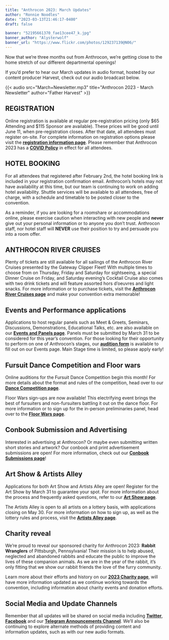 ```yaml
---
title: "Anthrocon 2023: March Updates"
author: "Ronnie Noodles"
date: "2023-03-13T21:46:17-0400"
draft: false

banner: "52195661370_fae13cee47_k.jpg"
banner_author: "Alysterwolf"
banner_url: "https://www.flickr.com/photos/129237139@N06/"
---
```


Now that we’re three months out from Anthrocon, we’re getting close to the home stretch of our different departmental openings!

If you’d prefer to hear our March updates in audio format, hosted by our content producer Harvest, check out our audio broadcast below.

{{< audio src="March+Newsletter.mp3" title="Anthrocon 2023 - March Newsletter" author="Father Harvest" >}}

## REGISTRATION

Online registration is available at regular pre-registration pricing (only $65 Attending and $115 Sponsor are available). These prices will be good until June 11, when pre-registration closes. After that date, all attendees must register on-site. For complete information on registration options please visit the [**registration information page**](https://www.anthrocon.org/registration). Please remember that Anthrocon 2023 has a [**COVID Policy**](https://www.anthrocon.org/covid-policy-2023) in effect for all attendees.

## HOTEL BOOKING

For all attendees that registered after February 2nd, the hotel booking link is included in your registration confirmation email. Anthrocon’s hotels may not have availability at this time, but our team is continuing to work on adding hotel availability. Shuttle services will be available to all attendees, free of charge, with a schedule and timetable to be posted closer to the convention.

As a reminder, if you are looking for a roomshare or accommodations online, please exercise caution when interacting with new people and **never** give out your personal information or to anyone you don’t trust. Anthrocon staff, nor hotel staff will **NEVER** use their position to try and persuade you into a room offer.

## ANTHROCON RIVER CRUISES

Plenty of tickets are still available for all sailings of the Anthrocon River Cruises presented by the Gateway Clipper Fleet! With multiple times to choose from on Thursday, Friday and Saturday for sightseeing, a special Dinner Cruise on Friday, and Saturday evening’s Cocktail Cruise also comes with two drink tickets and will feature assorted hors d’oeuvres and light snacks. For more information or to purchase tickets, visit the [**Anthrocon River Cruises page**](https://www.anthrocon.org/anthrocon-river-cruises) and make your convention extra memorable!

## Events and Performance applications

Applications to host regular panels such as Meet &amp; Greets, Seminars, Discussions, Demonstrations, Educational Talks, etc. are also available on our [**Events and Panels page**](https://www.anthrocon.org/events-panels). Panels must be submitted by March 31 to be considered for this year’s convention. For those looking for their opportunity to perform on one of Anthrocon’s stages, our [**audition form**](https://www.anthrocon.org/stage-performances) is available to fill out on our Events page. Main Stage time is limited, so please apply early!

## Fursuit Dance Competition and Floor wars

Online auditions for the Fursuit Dance Competition begin this month! For more details about the format and rules of the competition, head over to our [**Dance Competition page**](/dance-competition).

Floor Wars sign-ups are now available! This electrifying event brings the best of fursuiters and non-fursuiters battling it out on the dance floor. For more information or to sign up for the in-person preliminaries panel, head over to the [**Floor Wars page**](/floor-wars).

## Conbook Submission and Advertising

Interested in advertising at Anthrocon? Or maybe even submitting written short stories and artwork? Our conbook and print advertisement submissions are open! For more information, check out our [**Conbook Submissions page**](/conbook-submissions-2023)!

## Art Show &amp; Artists Alley

Applications for both Art Show and Artists Alley are open! Register for the Art Show by March 31 to guarantee your spot. For more information about the process and frequently asked questions, refer to our [**Art Show page**](https://www.anthrocon.org/artshow).

The Artists Alley is open to all artists on a lottery basis, with applications closing on May 30. For more information on how to sign up, as well as the lottery rules and process, visit the [**Artists Alley page**](https://www.anthrocon.org/alley).

## Charity reveal

We’re proud to reveal our sponsored charity for Anthrocon 2023: **Rabbit Wranglers** of Pittsburgh, Pennsylvania! Their mission is to help abused, neglected and abandoned rabbits and educate the public to improve the lives of these companion animals. As we are in the year of the rabbit, it’s only fitting that we show our rabbit friends the love of the furry community.

Learn more about their efforts and history on our [**2023 Charity page**](/charity), will have more information updated as we continue working towards the convention, including information about charity events and donation efforts.

## Social Media and Update Channels

Remember that all updates will be shared on social media including [**Twitter**](https://twitter.com/anthrocon), [**Facebook**](https://www.facebook.com/Anthrocon) and our [**Telegram Announcements Channel**](https://t.me/Anthrocon). We’ll also be continuing to explore alternate methods of providing content and information updates, such as with our new audio formats.
